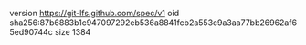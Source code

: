 version https://git-lfs.github.com/spec/v1
oid sha256:87b6883b1c947097292eb536a8841fcb2a553c9a3aa77bb26962af65ed90744c
size 1384
